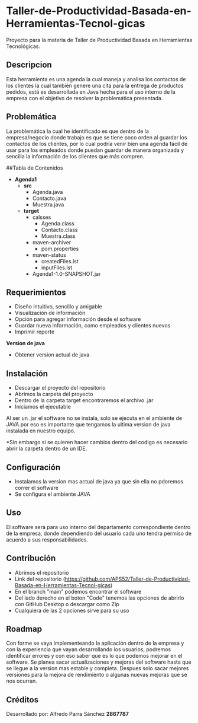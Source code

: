 # Taller-de-Productividad-Basada-en-Herramientas-Tecnol-gicas
Proyecto para la materia de Taller de Productividad Basada en Herramientas Tecnológicas. 

## Descripcion
Esta herramienta es una agenda la cual maneja y analisa los contactos de los clientes la cual también genere una cita para la entrega de productos pedidos, está es desarrollada en Java hecha para el uso interno de la empresa con el objetivo de resolver la problemática presentada.

## Problemática
La problemática la cual he identificado es que dentro de la empresa/negocio donde trabajo es que se tiene poco orden al guardar los contactos de los clientes, por lo cual podría venir bien una agenda fácil de usar para los empleados donde puedan guardar de manera organizada y sencilla la información de los clientes que más compren.

##Tabla de Contenidos

  - **Agenda1**
    - **src**
      - Agenda.java
      - Contacto.java
      - Muestra.java
    - **target**
      - calsses
        - Agenda.class
        - Contacto.class
        - Muestra.class
      - maven-archiver
        - pom.properties
      - maven-status
        - createdFiles.lst
        - inputFiles.lst
      - Agenda1-1.0-SNAPSHOT.jar
      
## Requerimientos 

- Diseño intuitivo, sencillo y amigable
- Visualización de información
- Opción para agregar información desde el software
- Guardar nueva información, como empleados y clientes nuevos
- Imprimir reporte

**Version de java**
- Obtener version actual de java

## Instalación
  - Descargar el proyecto del repositorio
  - Abrimos la carpeta del proyecto
  - Dentro de la carpeta target encontraremos el archivo .jar
  - Iniciamos el ejecutable

Al ser un .jar el software no se instala, solo se ejecuta en el ambiente de JAVA por eso es importante que tengamos la ultima version de java instalada en nuestro equipo.

*Sin embargo si se quieren hacer cambios dentro del codigo es necesario abrir la carpeta dentro de un IDE.

## Configuración
- Instalamos la version mas actual de java ya que sin ella no pdoremos correr el software
- Se configura el ambiente JAVA


## Uso
El software sera para uso interno del departamento correspondiente dentro de la empresa, donde dependiendo del usuario cada uno tendra permiso de acuerdo a sus responsabilidades.

## Contribución
   - Abrimos el repositorio 
   - Link del repositorio (https://github.com/APS52/Taller-de-Productividad-Basada-en-Herramientas-Tecnol-gicas)
   - En el branch "main" podemos encontrar el software
   - Del lado derecho en el boton "Code" tenemos las opciones de abrirlo con GitHub Desktop o descargar como Zip
   - Cualquiera de las 2 opciones sirve para su uso

## Roadmap
Con forme se vaya implementeando la aplicación dentro de la empresa y con la experiencia que vayan desarrollando los usuarios, podremos identificar errores y con eso saber que es lo que podemos mejorar en el software.
Se planea sacar actualizaciones y mejoras del software hasta que se llegue a la version mas estable y completa. Despues solo sacar mejores versiones para la mejora de rendimiento o algunas nuevas mejoras que se nos ocurran.

## Créditos
Desarrollado por:
Alfredo Parra Sánchez **2867787**
